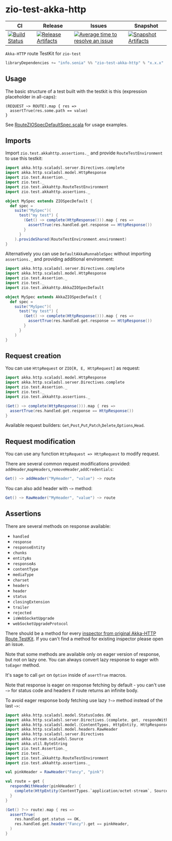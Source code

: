 # zio-test-akka-http

|  CI | Release | Issues | Snapshot |
| --- | --- | --- | --- |
| [![Build Status][Badge-Actions]][Link-Actions] | [![Release Artifacts][Badge-SonatypeReleases]][Link-SonatypeReleases] | [![Average time to resolve an issue][Badge-IsItMaintained]][Link-IsItMaintained] | [![Snapshot Artifacts][Badge-SonatypeSnapshots]][Link-SonatypeSnapshots] |


`Akka-HTTP` route TestKit for `zio-test`

```sbt
libraryDependencies += "info.senia" %% "zio-test-akka-http" % "x.x.x"
```

## Usage

The basic structure of a test built with the testkit is this (expression placeholder in all-caps):
```
(REQUEST ~> ROUTE).map { res =>
  assertTrue(res.some.path == value)
}
```

See [RouteZIOSpecDefaultSpec.scala](src/test/scala/zio/test/akkahttp/RouteZIOSpecDefaultSpec.scala) for usage examples.

## Imports

Import `zio.test.akkahttp.assertions._` and provide `RouteTestEnvironment` to use this testkit:

```scala
import akka.http.scaladsl.server.Directives.complete
import akka.http.scaladsl.model.HttpResponse
import zio.test.Assertion._
import zio.test._
import zio.test.akkahttp.RouteTestEnvironment
import zio.test.akkahttp.assertions._

object MySpec extends ZIOSpecDefault {
  def spec =
    suite("MySpec")(
      test("my test") {
        (Get() ~> complete(HttpResponse())).map { res =>
          assertTrue(res.handled.get.response == HttpResponse())
        }
      }
    ).provideShared(RouteTestEnvironment.environment)
}
```

Alternatively you can use `DefaultAkkaRunnableSpec` without importing `assertions._` and providing additional environment:

```scala
import akka.http.scaladsl.server.Directives.complete
import akka.http.scaladsl.model.HttpResponse
import zio.test.Assertion._
import zio.test._
import zio.test.akkahttp.AkkaZIOSpecDefault

object MySpec extends AkkaZIOSpecDefault {
  def spec =
    suite("MySpec")(
      test("my test") {
        (Get() ~> complete(HttpResponse())).map { res =>
          assertTrue(res.handled.get.response == HttpResponse())
        }
      }
    )
}
```


## Request creation

You can use `HttpRequest` or `ZIO[R, E, HttpRequest]` as request:

```scala
import akka.http.scaladsl.model.HttpResponse
import akka.http.scaladsl.server.Directives.complete
import zio.test.Assertion._
import zio.test._
import zio.test.akkahttp.assertions._

(Get() ~> complete(HttpResponse())).map { res =>
  assertTrue(res.handled.get.response == HttpResponse())
}
```

Available request builders: `Get`,`Post`,`Put`,`Patch`,`Delete`,`Options`,`Head`.

## Request modification

You can use any function `HttpRequest => HttpRequest` to modify request.

There are several common request modifications provided: `addHeader`,`mapHeaders`,`removeHeader`,`addCredentials`:

```scala
Get() ~> addHeader("MyHeader", "value") ~> route
```

You can also add header with `~>` method:
```scala
Get() ~> RawHeader("MyHeader", "value") ~> route
```

## Assertions

There are several methods on response available:

- `handled`
- `response`
- `responseEntity`
- `chunks`
- `entityAs`
- `responseAs`
- `contentType`
- `mediaType`
- `charset`
- `headers`
- `header`
- `status`
- `closingExtension`
- `trailer`
- `rejected`
- `isWebSocketUpgrade`
- `webSocketUpgradeProtocol`

There should be a method for every [inspector from original Akka-HTTP Route TestKit](https://doc.akka.io/docs/akka-http/current/routing-dsl/testkit.html#table-of-inspectors). If you can't find a method for existing inspector please open an issue.

Note that some methods are available only on eager version of response, but not on lazy one. You can always convert lazy response to eager with `toEager` method.

It's sage to call `get` on `Option` inside of `asertTrue` macros.

Note that response is eager on response fetching by default - you can't use `~>` for status code and headers if route returns an infinite body.

To avoid eager response body fetching use lazy `?~>` method instead of the last `~>`:

```scala
import akka.http.scaladsl.model.StatusCodes.OK
import akka.http.scaladsl.server.Directives.{complete, get, respondWithHeader}
import akka.http.scaladsl.model.{ContentTypes, HttpEntity, HttpResponse}
import akka.http.scaladsl.model.headers.RawHeader
import akka.http.scaladsl.server.Directives
import akka.stream.scaladsl.Source
import akka.util.ByteString
import zio.test.Assertion._
import zio.test._
import zio.test.akkahttp.RouteTestEnvironment
import zio.test.akkahttp.assertions._

val pinkHeader = RawHeader("Fancy", "pink")

val route = get {
  respondWithHeader(pinkHeader) {
    complete(HttpEntity(ContentTypes.`application/octet-stream`, Source.repeat(ByteString("abc"))))
  }
}

(Get() ?~> route).map { res =>
  assertTrue(
    res.handled.get.status == OK,
    res.handled.get.header("Fancy").get == pinkHeader,
  )
}
```



[Badge-Actions]: https://github.com/senia-psm/zio-test-akka-http/workflows/Scala%20CI/badge.svg?branch=master
[Badge-SonatypeReleases]: https://img.shields.io/nexus/r/https/oss.sonatype.org/info.senia/zio-test-akka-http_2.13.svg "Sonatype Releases"
[Badge-SonatypeSnapshots]: https://img.shields.io/nexus/s/https/oss.sonatype.org/info.senia/zio-test-akka-http_2.13.svg "Sonatype Snapshots"
[Badge-IsItMaintained]: http://isitmaintained.com/badge/resolution/senia-psm/zio-test-akka-http.svg "Average time to resolve an issue"

[Link-Actions]: https://github.com/senia-psm/zio-test-akka-http/actions?query=workflow%3A%22Scala+CI%22+branch%3Amaster
[Link-SonatypeReleases]: https://oss.sonatype.org/content/repositories/releases/info/senia/zio-test-akka-http_2.13/ "Sonatype Releases"
[Link-SonatypeSnapshots]: https://oss.sonatype.org/content/repositories/snapshots/info/senia/zio-test-akka-http_2.13/ "Sonatype Snapshots"
[Link-IsItMaintained]: http://isitmaintained.com/project/senia-psm/zio-test-akka-http "Average time to resolve an issue"
